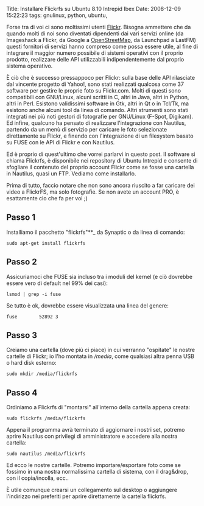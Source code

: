 Title: Installare Flickrfs su Ubuntu 8.10 Intrepid Ibex
Date:  2008-12-09 15:22:23
tags: gnulinux, python, ubuntu,

Forse tra di voi ci sono moltissimi utenti
[Flickr][1]. Bisogna ammettere che da quando molti di noi sono diventati
dipendenti dai vari servizi online (da Imageshack a Flickr, da Google a
[OpenStreetMap][2], da Launchpad a LastFM) questi fornitori di servizi hanno
compreso come possa essere utile, al fine di integrare il maggior numero
possibile di sistemi operativi con il proprio prodotto, realizzare delle API
utilizzabili indipendentemente dal proprio sistema operativo.


È ciò che è successo pressappoco per Flickr: sulla base delle API rilasciate
dal vincente progetto di Yahoo!, sono stati realizzati qualcosa come 37
software per gestire le proprie foto su Flickr.com. Molti di questi sono
compatibili con GNU/Linux, alcuni scritti in C, altri in Java, altri in
Python, altri in Perl. Esistono validissimi software in Gtk, altri in Qt o in
Tcl/Tk, ma esistono anche alcuni tool da linea di comando. Altri strumenti
sono stati integrati nei più noti gestori di fotografie per GNU/Linux (F-Spot,
Digikam). Ed infine, qualcuno ha pensato di realizzare l'integrazione con
Nautilus, partendo da un menù di servizio per caricare le foto selezionate
direttamente su Flickr, e finendo con l'integrazione di un filesystem basato
su FUSE con le API di Flickr e con Nautilus.

Ed è proprio di quest'ultimo che vorrei parlarvi in questo post. Il software
si chiama Flickrfs, è disponibile nei repository di Ubuntu Intrepid e consente
di sfogliare il contenuto del proprio account Flickr come se fosse una
cartella in Nautilus, quasi un FTP. Vediamo come installarlo.


Prima di tutto, faccio notare che non sono ancora riuscito a far caricare dei
video a FlickrFS, ma solo fotografie. Se non avete un account PRO, è
esattamente cio che fa per voi ;)


## Passo 1 ##
Installiamo il pacchetto "flickrfs"**_ da Synaptic o da linea di
comando:

	sudo apt-get install flickrfs

## Passo 2 ##
Assicuriamoci che FUSE sia incluso tra i moduli del kernel (e
ciò dovrebbe essere vero di default nel 99% dei casi):

	lsmod | grep -i fuse

Se tutto è ok, dovrebbe essere visualizzata una linea del genere:

	fuse        52892 3

## Passo 3 ##

Creiamo una cartella (dove più ci piace) in cui verranno
"ospitate" le nostre cartelle di Flickr; io l'ho montata in _/media_, come
qualsiasi altra penna USB o hard disk esterno:

	sudo mkdir /media/flickrfs

## Passo 4 ##
Ordiniamo a Flickrfs di "montarsi" all'interno della cartella
appena creata:

	sudo flickrfs /media/flickrfs

Appena il programma avrà terminato di aggiornare i nostri set, potremo aprire
Nautilus con privilegi di amministratore e accedere alla nostra cartella:

	sudo nautilus /media/flickrfs

Ed ecco le nostre cartelle. Potremo importare/esportare foto come se fossimo
in una nostra normalissima cartella di sistema, con il drag&drop, con il
copia/incolla, ecc..

È utile comunque crearsi un collegamento sul desktop o aggiungere l'indirizzo
nei preferiti per aprire direttamente la cartella flickrfs.

   [1]: http://www.flickr.com
   [2]: http://www.openstreetmap.org
